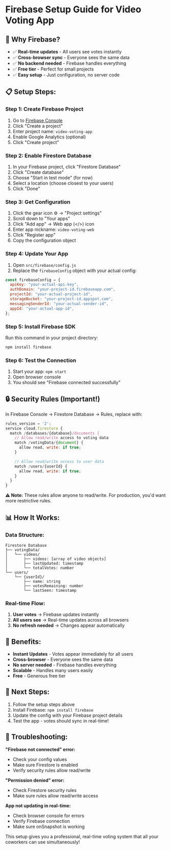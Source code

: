 # Firebase Setup Guide for Video Voting App

## 🚀 **Why Firebase?**

- ✅ **Real-time updates** - All users see votes instantly
- ✅ **Cross-browser sync** - Everyone sees the same data
- ✅ **No backend needed** - Firebase handles everything
- ✅ **Free tier** - Perfect for small projects
- ✅ **Easy setup** - Just configuration, no server code

## 📋 **Setup Steps:**

### **Step 1: Create Firebase Project**

1. Go to [Firebase Console](https://console.firebase.google.com/)
2. Click "Create a project"
3. Enter project name: `video-voting-app`
4. Enable Google Analytics (optional)
5. Click "Create project"

### **Step 2: Enable Firestore Database**

1. In your Firebase project, click "Firestore Database"
2. Click "Create database"
3. Choose "Start in test mode" (for now)
4. Select a location (choose closest to your users)
5. Click "Done"

### **Step 3: Get Configuration**

1. Click the gear icon ⚙️ → "Project settings"
2. Scroll down to "Your apps"
3. Click "Add app" → Web app (</>) icon
4. Enter app nickname: `video-voting-web`
5. Click "Register app"
6. Copy the configuration object

### **Step 4: Update Your App**

1. Open `src/firebase/config.js`
2. Replace the `firebaseConfig` object with your actual config:

```javascript
const firebaseConfig = {
  apiKey: "your-actual-api-key",
  authDomain: "your-project-id.firebaseapp.com",
  projectId: "your-actual-project-id",
  storageBucket: "your-project-id.appspot.com",
  messagingSenderId: "your-actual-sender-id",
  appId: "your-actual-app-id",
};
```

### **Step 5: Install Firebase SDK**

Run this command in your project directory:

```bash
npm install firebase
```

### **Step 6: Test the Connection**

1. Start your app: `npm start`
2. Open browser console
3. You should see "Firebase connected successfully"

## 🔒 **Security Rules (Important!)**

In Firebase Console → Firestore Database → Rules, replace with:

```javascript
rules_version = '2';
service cloud.firestore {
  match /databases/{database}/documents {
    // Allow read/write access to voting data
    match /votingData/{document} {
      allow read, write: if true;
    }

    // Allow read/write access to user data
    match /users/{userId} {
      allow read, write: if true;
    }
  }
}
```

**⚠️ Note:** These rules allow anyone to read/write. For production, you'd want more restrictive rules.

## 📊 **How It Works:**

### **Data Structure:**

```
Firestore Database
├── votingData/
│   └── videos/
│       ├── videos: [array of video objects]
│       ├── lastUpdated: timestamp
│       └── totalVotes: number
└── users/
    └── {userId}/
        ├── name: string
        ├── votesRemaining: number
        └── lastSeen: timestamp
```

### **Real-time Flow:**

1. **User votes** → Firebase updates instantly
2. **All users see** → Real-time updates across all browsers
3. **No refresh needed** → Changes appear automatically

## 🎯 **Benefits:**

- **Instant Updates** - Votes appear immediately for all users
- **Cross-browser** - Everyone sees the same data
- **No server needed** - Firebase handles everything
- **Scalable** - Handles many users easily
- **Free** - Generous free tier

## 🚀 **Next Steps:**

1. Follow the setup steps above
2. Install Firebase: `npm install firebase`
3. Update the config with your Firebase project details
4. Test the app - votes should sync in real-time!

## 🔧 **Troubleshooting:**

**"Firebase not connected" error:**

- Check your config values
- Make sure Firestore is enabled
- Verify security rules allow read/write

**"Permission denied" error:**

- Check Firestore security rules
- Make sure rules allow read/write access

**App not updating in real-time:**

- Check browser console for errors
- Verify Firebase connection
- Make sure onSnapshot is working

This setup gives you a professional, real-time voting system that all your coworkers can use simultaneously!
